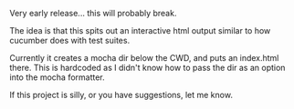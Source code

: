 Very early release... this will probably break.

The idea is that this spits out an interactive html output similar to
how cucumber does with test suites.

Currently it creates a mocha dir below the CWD, and puts an index.html
there.  This is hardcoded as I didn't know how to pass the dir as an
option into the mocha formatter.

If this project is silly, or you have suggestions, let me know.
